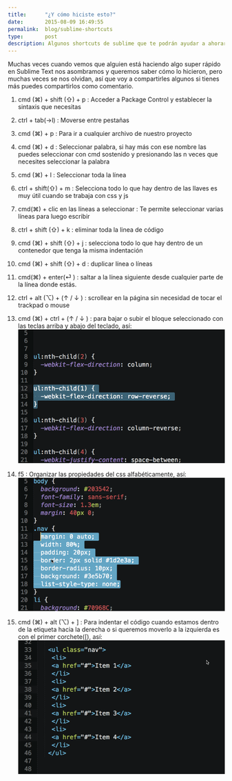 ```yaml
---
title:  	"¿Y cómo hiciste esto?"
date:   	2015-08-09 16:49:55
permalink: 	blog/sublime-shortcuts
type: 		post
description: Algunos shortcuts de sublime que te podrán ayudar a ahorar tiempo
---
```

Muchas veces cuando vemos que alguien está haciendo algo super rápido en Sublime Text nos asombramos y queremos saber cómo lo hicieron,  pero muchas veces se nos olvidan, así que voy a compartirles algunos si tienes más puedes compartirlos como comentario.


1. cmd (⌘) + shift (⇧) + p :  Acceder a Package Control y establecer la sintaxis que necesitas
2. ctrl + tab(→l) : Moverse entre pestañas
2. cmd (⌘) + p : Para ir a cualquier archivo de nuestro proyecto
3. cmd (⌘) + d : Seleccionar palabra, si hay más con ese nombre las puedes seleccionar con cmd sostenido y presionando las n veces que necesites seleccionar la palabra
4. cmd (⌘) + l : Seleccionar toda la línea
5. ctrl + shift(⇧) + m : Selecciona todo lo que hay dentro de las llaves es muy útil cuando se trabaja con css y js
6.  cmd(⌘) + clic en las líneas a seleccionar : Te permite seleccionar varias líneas para luego escribir
8.  ctrl + shift (⇧) + k : eliminar toda la linea de código
9.  cmd (⌘) + shift (⇧) + j : selecciona todo lo que hay dentro de un contenedor que tenga la misma indentación
10.  cmd (⌘) + shift (⇧) + d : duplicar línea o líneas
11.  cmd(⌘) + enter(⏎ ) : saltar a la línea siguiente desde cualquier parte de la línea donde estás.
12.  ctrl + alt (⌥)  + (↑ / ↓ ) : scrollear en la página sin necesidad de tocar el trackpad o mouse
13.  cmd (⌘) + ctrl + (↑ / ↓ ) :  para bajar o subir el bloque seleccionado con las teclas arriba y abajo del teclado,  así:
![move](/img/move.gif)

14. f5 : Organizar las propiedades del css alfabéticamente,  así:
![order](/img/order.gif)

15. cmd (⌘) + alt (⌥) + ] : Para indentar el código cuando estamos dentro de la etiqueta hacia la derecha o si queremos moverlo a la izquierda es con el primer corchete([), así:
![indent](/img/indent.gif)